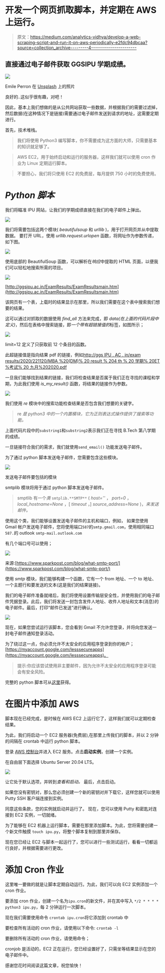 # 开发一个网页抓取脚本，并定期在 AWS 上运行。

> 原文：<https://medium.com/analytics-vidhya/develop-a-web-scraping-script-and-run-it-on-aws-periodically-e2fdc94dbcaa?source=collection_archive---------4----------------------->

## 直接通过电子邮件获取 GGSIPU 学期成绩。

![](img/b5d0082af72d6ed9d95094c3845c0762.png)

Emile Perron 在 [Unsplash](https://unsplash.com?utm_source=medium&utm_medium=referral) 上的照片

良好的..这似乎很有趣，对吧！

因此，基本上我们想做的是从公共网站获取一些数据，并根据我们的需要过滤掉，然后数据(在这种情况下是链接)需要通过电子邮件发送到请求的地址，这需要定期进行。

首先，技术堆栈。

>我们将使用 Python3 编写脚本，你不需要成为这方面的大师，只需要基本的知识就足够了。

> AWS EC2，用于始终启动和运行的服务器，这样我们就可以使用 cron 作业为 Linux 定期运行脚本。

> 不要担心，我们将只使用 EC2 的免费层，每月提供 750 小时的免费使用。

# *Python 脚本*

我们将瞄准 IPU 网站，让我们的学期成绩直接在我们的电子邮件上弹出。

![](img/9655e205c14b6580226a624dc3e712bb.png)

我们将需要包括这两个模块( *beautifulsoup* 和 *urllib* )，用于打开网页并从中提取数据。
要打开 URL，使用 *urllib.request.urlopen* 函数，将网址作为参数传递，如下图。

![](img/d391a69f302e2243865d9188ae7f2fac.png)

使用底部的 BeautifulSoup 函数，可以解析在*响应*中提取的 HTML 页面，以便我们可以轻松地搜索所需的项目。

![](img/7741eaa0379a9f7c913dfb547c867d6f.png)

[http://ggsipu.ac.in/ExamResults/ExamResultsmain.htm](http://ggsipu.ac.in/ExamResults/ExamResultsmain.htm)

该网页有一个表，上载时的结果显示在那里，所以我们需要在这个表中搜索我们想要的结果。

这可以通过对抓取的数据使用 *find_all* 方法来完成，即 *data(在上面的代码片段中定义)*，然后在表格中搜索链接，即*一个带有超链接值的*标签，如图所示；

![](img/f23d68d8da97f474b3e3b16c6fee0cb9.png)

limit=12 定义了只获取前 12 个条目的函数。

此超链接值是指向结果 pdf 的链接，例如[http://ggs IPU . AC . in/exam results/2020/221120/MBA %20(DM)% 20 result % 204 th % 20 学期% 20ET %考试% 20 九月%202020.pdf](http://ggsipu.ac.in/ExamResults/2020/221120/MBA%20(DM)%20Result%204th%20Semester%20ET%20Exam%20September%202020.pdf)

一旦我们能够找到结果的链接，我们将检查结果是否属于我们正在寻找的课程和学期，为此我们使用 *is_my_result()* 函数，将结果的链接作为参数。

![](img/492c043dfe433a31546289b3b2e56781.png)

我们使用 *re* 模块中的搜索功能检查结果是否包含我们想要的关键字。

> re *是 python3 中的一个内置模块，它为正则表达式操作提供了搜索等功能。*

上面代码片段中的`substring1`和`substring2`表示我们正在寻找 B.Tech 第八学期的成绩。

一旦链接符合我们的需求，我们就使用`send_email()` 功能发送电子邮件。

为了通过 python 脚本发送电子邮件，您需要包含这些模块。

![](img/d6ca988dee046039a50c6262a7c33113.png)

发送电子邮件要包括的模块

smtplib 模块将用于通过 python 脚本发送电子邮件。

> smptlib 有一个*类* `smtplib.**SMTP**` ( *host=''* ， *port=0* ， *local_hostname=None* ，[ *timeout* ，] *source_address=None* )，*来发送邮件。*

使用这个类，我们能够设置发送电子邮件的主机和端口，例如，
如果您使用 Gmail 帐户发送电子邮件，您将使用端口`587`的`smtp.gmail.com`，使用相同端口`587.`的 outlook `smtp-mail.outlook.com`

有几个端口号可以使用；

![](img/1b9ca1178eb7e1318607244cf0963c1f.png)

来源:[https://www.sparkpost.com/blog/what-smtp-port/](https://www.sparkpost.com/blog/what-smtp-port/)

使用 *smtp* 模块，我们能够构建一个函数，它有一个 from 地址、一个 to 地址、一个主题行和要发送的文本(这是我们的结果链接)。

我们的电子邮件准备就绪后，我们将使用设置传输层安全性，并使用我们的电子邮件凭据登录。此后，我们将发送一封包含发件人地址、收件人地址和文本(消息)的电子邮件。最后，打印“邮件已发送”进行确认。

![](img/12495972291263485999d132ec558f11.png)

现在，如果您尝试运行该脚本，您会看到 Gmail 不允许您登录，并将向您发送一封电子邮件通知登录活动。

为了绕过这一点，你必须允许不太安全的应用程序登录到你的帐户；[https://myaccount.google.com/lesssecureapps](https://myaccount.google.com/lesssecureapps)。

> 提示:你应该尝试使用非主要邮件，因为允许不太安全的应用程序登录可能会有安全风险。

完整的 python 脚本可从[这里](https://gist.github.com/sterbon/8ad320507bbe3a4bf557d82001501833)获得。

# **在图片中添加 AWS**

脚本现在已经完成，是时候在 AWS EC2 上运行它了，这样我们就可以定期检查结果。

为此，我们将启动一个 EC2 服务器(免费层),在那里上传我们的脚本，并以 2 分钟的间隔在 crontab 中运行 python 脚本。

登录 [AWS 控制台](http://aws.amazon.com)并进入 EC2 服务。点击**启动实例**，创建一个实例。

在自由层下面选择 Ubuntu Server 20.04 LTS。

![](img/b5201b63506a87806c9e7369a96d644f.png)

让它处于默认选项，并转到*查看和启动。* 最后，点击启动。

如果您没有密钥对，那么您必须创建一个新的密钥对并下载它，这样您就可以使用 Putty SSH 客户端连接到实例。

同意这些条款，您的实例就启动并运行了。
现在，您可以使用 Putty 和密匙对连接到 EC2 实例，一切就绪。

为了能够在 EC2 机器上运行脚本，需要在那里添加脚本。为此，您将需要创建一个新文件触摸
`touch ipu.py`，将整个脚本复制到那里并保存。

现在您已经让 EC2 与脚本一起运行了，您可以进行一些测试运行，看看一切都运行良好，并根据需要进行更改。

# 添加 Cron 作业

这里唯一要做的就是让脚本定期自动运行。为此，我们可以向 EC2 实例添加一个 cron 作业。

要添加 cron 作业，创建一个名为`ipu.cron`的新文件，并在其中写入
`*/2 * * * * python3 ipu.py`，每 2 分钟运行一次脚本。

现在我们需要使用命令
`crontab ipu.cron`将它添加到 crontab 中

要检查所有活动的 cron 作业，请使用以下命令:
`crontab -l`

要删除所有活动的 cron 作业，请使用命令；


cronjob 是活动的，EC2 正在运行，您已经设置好了，只需坐等结果显示在您的电子邮件中。

感谢您花时间阅读这篇文章，祝您愉快！